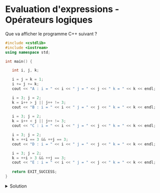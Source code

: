 # Evaluation d'expressions - Opérateurs logiques

Que va afficher le programme C++ suivant ?

~~~cpp
#include <cstdlib>
#include <iostream>
using namespace std;

int main() {

   int i, j, k;

   i = j = k = 1;
   i += j += k;
   cout << "A : i = " << i << " j = " << j << " k = " << k << endl;

   i = 3; j = 2;
   k = i++ > j || j++ != 3;
   cout << "B : i = " << i << " j = " << j << " k = " << k << endl;
   
   i = 3; j = 2;
   k = i++ < j || j++ != 3;
   cout << "C : i = " << i << " j = " << j << " k = " << k << endl;

   i = 3; j = 2;
   k = ++i == 3 && ++j == 3;
   cout << "D : i = " << i << " j = " << j << " k = " << k << endl;

   i = 3; j = 2;
   k = ++i > 3 && ++j == 3;
   cout << "E : i = " << i << " j = " << j << " k = " << k << endl;
     
   return EXIT_SUCCESS;
}


~~~




    

<details>
<summary>Solution</summary>

- A : i = 3 j = 2 k = 1
- B : i = 4 j = 2 k = 1
- C : i = 4 j = 3 k = 1
- D : i = 4 j = 2 k = 0
- E : i = 4 j = 3 k = 1



</details>